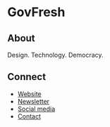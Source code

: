 # GovFresh

## About

Design. Technology. Democracy.

## Connect

* [Website](https://govfresh.com)
* [Newsletter](https://govfresh.com/subscribe/)
* [Social media](https://govfresh.com/connect/)
* [Contact](https://govfresh.com/contact/)
